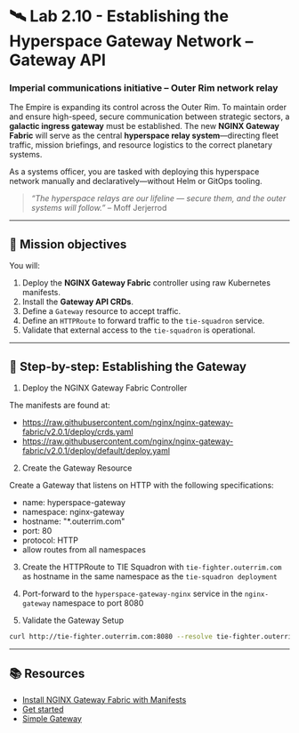 # 🛰️ Lab 2.10 - Establishing the Hyperspace Gateway Network – Gateway API

### **Imperial communications initiative – Outer Rim network relay**

The Empire is expanding its control across the Outer Rim. To maintain order and ensure high-speed, secure communication between strategic sectors, a **galactic ingress gateway** must be established. The new **NGINX Gateway Fabric** will serve as the central **hyperspace relay system**—directing fleet traffic, mission briefings, and resource logistics to the correct planetary systems.

As a systems officer, you are tasked with deploying this hyperspace network manually and declaratively—without Helm or GitOps tooling.

> _“The hyperspace relays are our lifeline — secure them, and the outer systems will follow.”_ – Moff Jerjerrod

---

## 🎯 Mission objectives

You will:

1. Deploy the **NGINX Gateway Fabric** controller using raw Kubernetes manifests.
2. Install the **Gateway API CRDs**.
3. Define a `Gateway` resource to accept traffic.
4. Define an `HTTPRoute` to forward traffic to the `tie-squadron` service.
5. Validate that external access to the `tie-squadron` is operational.

---

## 🧭 Step-by-step: Establishing the Gateway

1.  Deploy the NGINX Gateway Fabric Controller

The manifests are found at: 
* https://raw.githubusercontent.com/nginx/nginx-gateway-fabric/v2.0.1/deploy/crds.yaml
* https://raw.githubusercontent.com/nginx/nginx-gateway-fabric/v2.0.1/deploy/default/deploy.yaml


2.  Create the Gateway Resource

Create a Gateway that listens on HTTP with the following specifications:

* name: hyperspace-gateway
* namespace: nginx-gateway
* hostname: "*.outerrim.com"
* port: 80
* protocol: HTTP
* allow routes from all namespaces

3.  Create the HTTPRoute to TIE Squadron with `tie-fighter.outerrim.com` as hostname in the same namespace as the `tie-squadron deployment`

4. Port-forward to the `hyperspace-gateway-nginx` service in the `nginx-gateway` namespace to port 8080

5.  Validate the Gateway Setup

```bash
curl http://tie-fighter.outerrim.com:8080 --resolve tie-fighter.outerrim.com:8080:127.0.0.1
```

---

## 📚 Resources

- [Install NGINX Gateway Fabric with Manifests](https://docs.nginx.com/nginx-gateway-fabric/install/manifests/)
- [Get started](https://docs.nginx.com/nginx-gateway-fabric/get-started/#create-gateway-and-httproute-resources)
- [Simple Gateway](https://gateway-api.sigs.k8s.io/guides/http-routing/)
